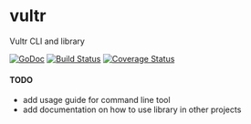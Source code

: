 # vultr
Vultr CLI and library

[![GoDoc](https://godoc.org/github.com/JamesClonk/vultr/lib?status.png)](https://godoc.org/github.com/JamesClonk/vultr/lib)
[![Build Status](https://travis-ci.org/JamesClonk/vultr.png?branch=master)](https://travis-ci.org/JamesClonk/vultr)
[![Coverage Status](https://coveralls.io/repos/JamesClonk/vultr/badge.svg)](https://coveralls.io/r/JamesClonk/vultr)

#### TODO

* add usage guide for command line tool
* add documentation on how to use library in other projects
